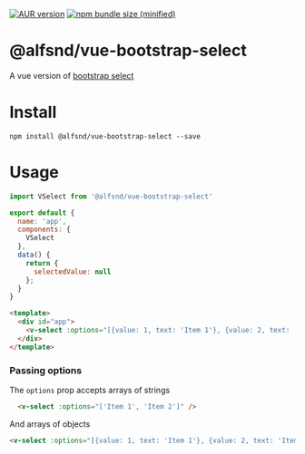 
[![AUR version](https://img.shields.io/npm/v/@alfsnd/vue-bootstrap-select.svg)](https://github.com/Sandalf/vue-bootstrap-select)
[![npm bundle size (minified)](https://img.shields.io/bundlephobia/min/react.svg)](https://github.com/Sandalf/vue-bootstrap-select)

# @alfsnd/vue-bootstrap-select
A vue version of [bootstrap select](https://github.com/snapappointments/bootstrap-select/)

# Install

```shell
npm install @alfsnd/vue-bootstrap-select --save
```

# Usage

```js
import VSelect from '@alfsnd/vue-bootstrap-select'

export default {
  name: 'app',
  components: {
    VSelect
  },
  data() {
    return {
      selectedValue: null
    };
  }
}
```

```html
<template>
  <div id="app">
    <v-select :options="[{value: 1, text: 'Item 1'}, {value: 2, text: 'Item 2'}]" v-model="selectedValue" />
  </div>
</template>
```

### Passing options

The `options` prop accepts arrays of strings

```html
  <v-select :options="['Item 1', 'Item 2']" />
```
And arrays of objects

```html
<v-select :options="[{value: 1, text: 'Item 1'}, {value: 2, text: 'Item 2'}]" />
```
